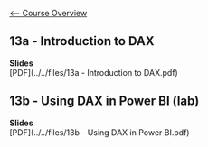 [<-- Course Overview](../../1-Overview/overview.md)
## 13a - Introduction to DAX

**Slides**  
[PDF](../../files/13a - Introduction to DAX.pdf)

## 13b - Using DAX in Power BI (lab)

**Slides**  
[PDF](../../files/13b - Using DAX in Power BI.pdf)